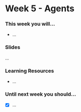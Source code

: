 # Week 5 - Agents

### This week you will...

- ...

### Slides

...

### Learning Resources

- ...

### Until next week you should...

- [x] ...
